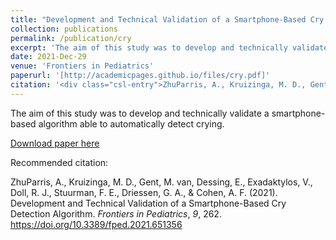 ```yaml
---
title: "Development and Technical Validation of a Smartphone-Based Cry Detection Algorithm"
collection: publications
permalink: /publication/cry
excerpt: 'The aim of this study was to develop and technically validate a smartphone-based algorithm able to automatically detect crying.'
date: 2021-Dec-29
venue: 'Frontiers in Pediatrics'
paperurl: '[http://academicpages.github.io/files/cry.pdf]'
citation: '<div class="csl-entry">ZhuParris, A., Kruizinga, M. D., Gent, M. van, Dessing, E., Exadaktylos, V., Doll, R. J., Stuurman, F. E., Driessen, G. A., &#38; Cohen, A. F. (2021). Development and Technical Validation of a Smartphone-Based Cry Detection Algorithm. <i>Frontiers in Pediatrics</i>, <i>9</i>, 262. https://doi.org/10.3389/fped.2021.651356</div>'
---
```

The aim of this study was to develop and technically validate a smartphone-based algorithm able to automatically detect crying.

[Download paper here](http://academicpages.github.io/files/cry.pdf)

Recommended citation: <div class="csl-entry">ZhuParris, A., Kruizinga, M. D., Gent, M. van, Dessing, E., Exadaktylos, V., Doll, R. J., Stuurman, F. E., Driessen, G. A., &#38; Cohen, A. F. (2021). Development and Technical Validation of a Smartphone-Based Cry Detection Algorithm. <i>Frontiers in Pediatrics</i>, <i>9</i>, 262. https://doi.org/10.3389/fped.2021.651356</div>
